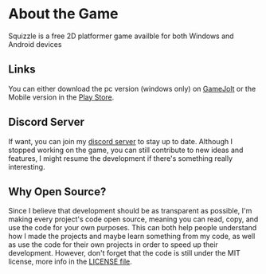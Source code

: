 # About the Game
Squizzle is a free 2D platformer game availble for both Windows and Android devices
## Links
You can either download the pc version (windows only) on [GameJolt](https://gamejolt.com/games/squizzle/728673) or the Mobile version in the [Play Store](https://play.google.com/store/apps/details?id=com.GhostBandits.Squizzle&gl=DE).
## Discord Server
If want, you can join my [discord server](https://discord.gg/MQgTSM4qtm) to stay up to date. Although I stopped working on the game, you can still contribute to new ideas and features, I might resume the development if there's something really interesting.
## Why Open Source?
Since I believe that development should be as transparent as possible, I'm making every project's code open source, meaning you can read, copy, and use the code for your own purposes. This can both help people understand how I made the projects and maybe learn something from my code, as well as use the code for their own projects in order to speed up their development. However, don't forget that the code is still under the MIT license, more info in the [LICENSE file](LICENSE).
